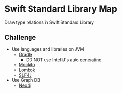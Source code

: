 # Swift Standard Library Map

Draw type relations in Swift Standard Library

## Challenge

* Use languages and libraries on JVM
    * [Gradle](https://gradle.org/)
        * DO NOT use IntelliJ's auto generating
    * [Mockito](http://site.mockito.org/)
    * [Lombok](https://projectlombok.org/)
    * [SLF4J](https://www.slf4j.org/)
* Use Graph DB
    * [Neo4j](https://neo4j.com/)

